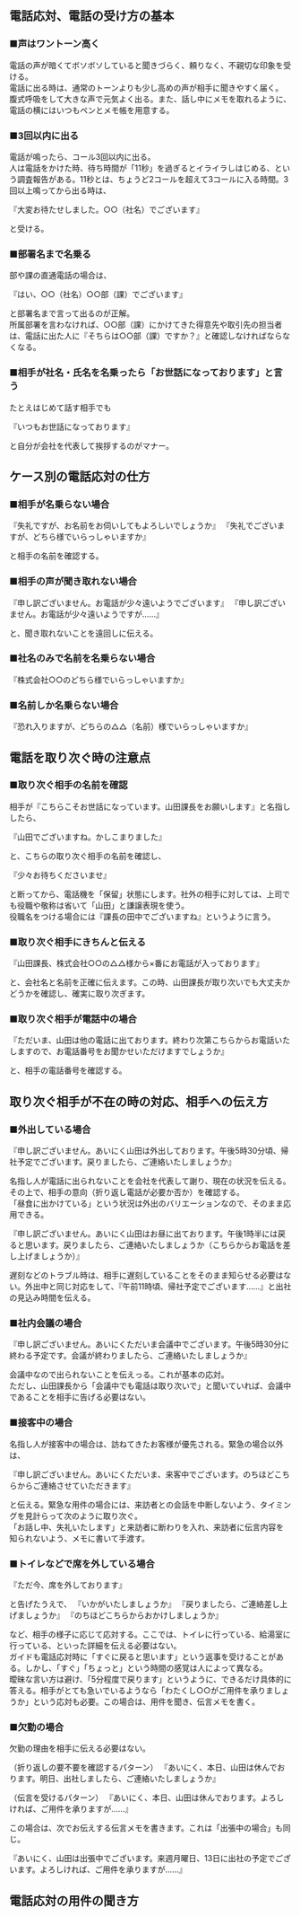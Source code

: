 ## 電話応対、電話の受け方の基本
### ■声はワントーン高く
電話の声が暗くてボソボソしていると聞きづらく、頼りなく、不親切な印象を受ける。<br>
電話に出る時は、通常のトーンよりも少し高めの声が相手に聞きやすく届く。<br>
腹式呼吸をして大きな声で元気よく出る。また、話し中にメモを取れるように、電話の横にはいつもペンとメモ帳を用意する。

### ■3回以内に出る
電話が鳴ったら、コール3回以内に出る。<br>
人は電話をかけた時、待ち時間が「11秒」を過ぎるとイライラしはじめる、という調査報告がある。11秒とは、ちょうど2コールを超えて3コールに入る時間。3回以上鳴ってから出る時は、

『大変お待たせしました。○○（社名）でございます』

と受ける。

### ■部署名まで名乗る
部や課の直通電話の場合は、

『はい、○○（社名）○○部（課）でございます』

と部署名まで言って出るのが正解。<br>
所属部署を言わなければ、○○部（課）にかけてきた得意先や取引先の担当者は、電話に出た人に『そちらは○○部（課）ですか？』と確認しなければならなくなる。

### ■相手が社名・氏名を名乗ったら「お世話になっております」と言う
たとえはじめて話す相手でも

『いつもお世話になっております』

と自分が会社を代表して挨拶するのがマナー。

## ケース別の電話応対の仕方
### ■相手が名乗らない場合
『失礼ですが、お名前をお伺いしてもよろしいでしょうか』
『失礼でございますが、どちら様でいらっしゃいますか』

と相手の名前を確認する。

### ■相手の声が聞き取れない場合
『申し訳ございません。お電話が少々遠いようでございます』
『申し訳ございません。お電話が少々遠いようですが……』

と、聞き取れないことを遠回しに伝える。

### ■社名のみで名前を名乗らない場合
『株式会社○○のどちら様でいらっしゃいますか』

### ■名前しか名乗らない場合
『恐れ入りますが、どちらの△△（名前）様でいらっしゃいますか』

## 電話を取り次ぐ時の注意点
### ■取り次ぐ相手の名前を確認
相手が『こちらこそお世話になっています。山田課長をお願いします』と名指ししたら、

『山田でございますね。かしこまりました』

と、こちらの取り次ぐ相手の名前を確認し、

『少々お待ちくださいませ』

と断ってから、電話機を「保留」状態にします。社外の相手に対しては、上司でも役職や敬称は省いて「山田」と謙譲表現を使う。<br>
役職名をつける場合には『課長の田中でございますね』というように言う。

### ■取り次ぐ相手にきちんと伝える
『山田課長、株式会社○○の△△様から×番にお電話が入っております』

と、会社名と名前を正確に伝えます。この時、山田課長が取り次いでも大丈夫かどうかを確認し、確実に取り次ぎます。

### ■取り次ぐ相手が電話中の場合
『ただいま、山田は他の電話に出ております。終わり次第こちらからお電話いたしますので、お電話番号をお聞かせいただけますでしょうか』

と、相手の電話番号を確認する。

## 取り次ぐ相手が不在の時の対応、相手への伝え方
### ■外出している場合
『申し訳ございません。あいにく山田は外出しております。午後5時30分頃、帰社予定でございます。戻りましたら、ご連絡いたしましょうか』

名指し人が電話に出られないことを会社を代表して謝り、現在の状況を伝える。その上で、相手の意向（折り返し電話が必要か否か）を確認する。<br>
「昼食に出かけている」という状況は外出のバリエーションなので、そのまま応用できる。

『申し訳ございません。あいにく山田はお昼に出ております。午後1時半には戻ると思います。戻りましたら、ご連絡いたしましょうか（こちらからお電話を差し上げましょうか）』

遅刻などのトラブル時は、相手に遅刻していることをそのまま知らせる必要はない。外出中と同じ対応をして、『午前11時頃、帰社予定でございます……』と出社の見込み時間を伝える。

### ■社内会議の場合
『申し訳ございません。あいにくただいま会議中でございます。午後5時30分に終わる予定です。会議が終わりましたら、ご連絡いたしましょうか』

会議中なので出られないことを伝えっる。これが基本の応対。<br>
ただし、山田課長から「会議中でも電話は取り次いで」と聞いていれば、会議中であることを相手に告げる必要はない。

### ■接客中の場合
名指し人が接客中の場合は、訪ねてきたお客様が優先される。緊急の場合以外は、

『申し訳ございません。あいにくただいま、来客中でございます。のちほどこちらからご連絡させていただきます』

と伝える。緊急な用件の場合には、来訪者との会話を中断しないよう、タイミングを見計らって次のように取り次ぐ。<br>
「お話し中、失礼いたします」と来訪者に断わりを入れ、来訪者に伝言内容を知られないよう、メモに書いて手渡す。

### ■トイレなどで席を外している場合
『ただ今、席を外しております』

と告げたうえで、
『いかがいたしましょうか』
『戻りましたら、ご連絡差し上げましょうか』
『のちほどこちらからおかけしましょうか』

など、相手の様子に応じて応対する。ここでは、トイレに行っている、給湯室に行っている、といった詳細を伝える必要はない。<br>
ガイドも電話応対時に「すぐに戻ると思います」という返事を受けることがある。しかし、「すぐ」「ちょっと」という時間の感覚は人によって異なる。<br>
曖昧な言い方は避け、「5分程度で戻ります」というように、できるだけ具体的に答える。相手がとても急いでいるようなら「わたくし○○がご用件を承りましょうか」という応対も必要。この場合は、用件を聞き、伝言メモを書く。

### ■欠勤の場合
欠勤の理由を相手に伝える必要はない。

（折り返しの要不要を確認するパターン）
『あいにく、本日、山田は休んでおります。明日、出社しましたら、ご連絡いたしましょうか』

（伝言を受けるパターン）
『あいにく、本日、山田は休んでおります。よろしければ、ご用件を承りますが……』

この場合は、次でお伝えする伝言メモを書きます。これは「出張中の場合」も同じ。

『あいにく、山田は出張中でございます。来週月曜日、13日に出社の予定でございます。よろしければ、ご用件を承りますが……』

## 電話応対の用件の聞き方
